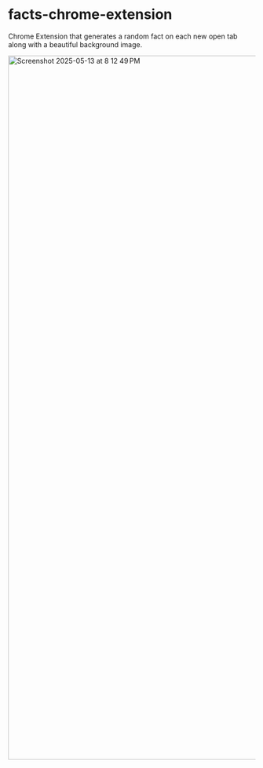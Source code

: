 # facts-chrome-extension
Chrome Extension that generates a random fact on each new open tab along with a beautiful background image. 

<img width="1433" alt="Screenshot 2025-05-13 at 8 12 49 PM" src="https://github.com/user-attachments/assets/64292cac-3481-4b5a-a642-e75fb6fbeb46" />
